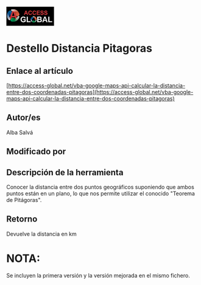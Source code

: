 ﻿![Access-global](/blob/main/Images/Logo1.png)
# Destello Distancia Pitagoras
## Enlace al artículo
[https://access-global.net/vba-google-maps-api-calcular-la-distancia-entre-dos-coordenadas-pitagoras](https://access-global.net/vba-google-maps-api-calcular-la-distancia-entre-dos-coordenadas-pitagoras)
## Autor/es
Alba Salvá
## Modificado por

## Descripción de la herramienta
Conocer la distancia entre dos puntos geográficos suponiendo que ambos puntos están en un plano, lo que nos permite utilizar el conocido "Teorema de Pitágoras".
## Retorno
Devuelve la distancia en km

# NOTA:
Se incluyen la primera versión y la versión mejorada en el mismo fichero.
